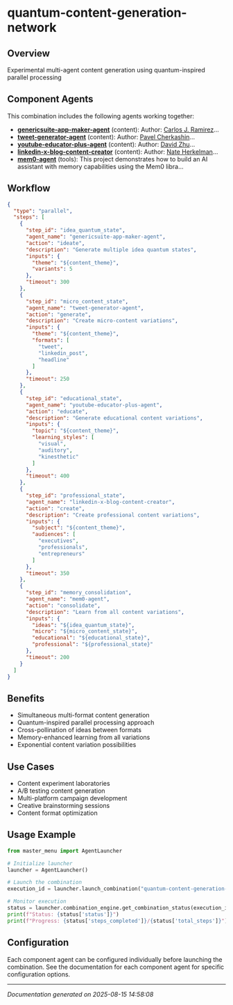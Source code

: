 # quantum-content-generation-network

## Overview

Experimental multi-agent content generation using quantum-inspired parallel processing

## Component Agents

This combination includes the following agents working together:

- **[genericsuite-app-maker-agent](../agents/genericsuite-app-maker-agent.md)** (content): Author: [Carlos J. Ramirez](https://github.com/tomkat-cr/genericsuite-app-maker)...
- **[tweet-generator-agent](../agents/tweet-generator-agent.md)** (content): Author: [Pavel Cherkashin](https://github.com/pcherkashin)...
- **[youtube-educator-plus-agent](../agents/youtube-educator-plus-agent.md)** (content): Author: [David Zhu](https://www.linkedin.com/in/david-zhu-704579248/)...
- **[linkedin-x-blog-content-creator](../agents/linkedin-x-blog-content-creator.md)** (content): Author: [Nate Herkelman](https://www.youtube.com/@nateherk)...
- **[mem0-agent](../agents/mem0-agent.md)** (tools): This project demonstrates how to build an AI assistant with memory capabilities using the Mem0 libra...


## Workflow

```json
{
  "type": "parallel",
  "steps": [
    {
      "step_id": "idea_quantum_state",
      "agent_name": "genericsuite-app-maker-agent",
      "action": "ideate",
      "description": "Generate multiple idea quantum states",
      "inputs": {
        "theme": "${content_theme}",
        "variants": 5
      },
      "timeout": 300
    },
    {
      "step_id": "micro_content_state",
      "agent_name": "tweet-generator-agent",
      "action": "generate",
      "description": "Create micro-content variations",
      "inputs": {
        "theme": "${content_theme}",
        "formats": [
          "tweet",
          "linkedin_post",
          "headline"
        ]
      },
      "timeout": 250
    },
    {
      "step_id": "educational_state",
      "agent_name": "youtube-educator-plus-agent",
      "action": "educate",
      "description": "Generate educational content variations",
      "inputs": {
        "topic": "${content_theme}",
        "learning_styles": [
          "visual",
          "auditory",
          "kinesthetic"
        ]
      },
      "timeout": 400
    },
    {
      "step_id": "professional_state",
      "agent_name": "linkedin-x-blog-content-creator",
      "action": "create",
      "description": "Create professional content variations",
      "inputs": {
        "subject": "${content_theme}",
        "audiences": [
          "executives",
          "professionals",
          "entrepreneurs"
        ]
      },
      "timeout": 350
    },
    {
      "step_id": "memory_consolidation",
      "agent_name": "mem0-agent",
      "action": "consolidate",
      "description": "Learn from all content variations",
      "inputs": {
        "ideas": "${idea_quantum_state}",
        "micro": "${micro_content_state}",
        "educational": "${educational_state}",
        "professional": "${professional_state}"
      },
      "timeout": 200
    }
  ]
}
```

## Benefits

- Simultaneous multi-format content generation
- Quantum-inspired parallel processing approach
- Cross-pollination of ideas between formats
- Memory-enhanced learning from all variations
- Exponential content variation possibilities

## Use Cases

- Content experiment laboratories
- A/B testing content generation
- Multi-platform campaign development
- Creative brainstorming sessions
- Content format optimization

## Usage Example

```python
from master_menu import AgentLauncher

# Initialize launcher
launcher = AgentLauncher()

# Launch the combination
execution_id = launcher.launch_combination("quantum-content-generation-network", "Your input data here")

# Monitor execution
status = launcher.combination_engine.get_combination_status(execution_id)
print(f"Status: {status['status']}")
print(f"Progress: {status['steps_completed']}/{status['total_steps']}")
```

## Configuration

Each component agent can be configured individually before launching the combination. 
See the documentation for each component agent for specific configuration options.

---

*Documentation generated on 2025-08-15 14:58:08*
